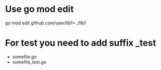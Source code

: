 # Use go mod edit

go mod edit github.com/user/lib1=../lib1

# For test you need to add suffix _test

- somefile.go
- somefile_test.go

